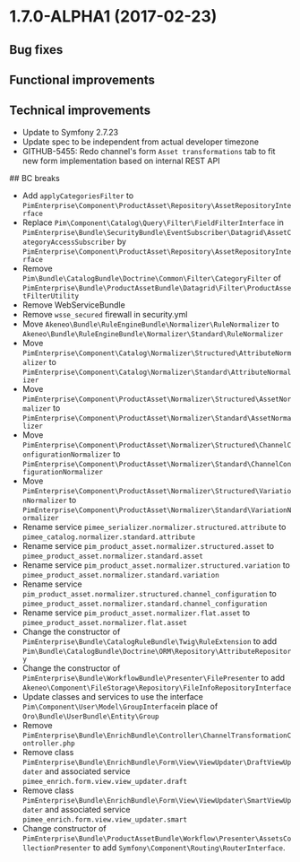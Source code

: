 # 1.7.0-ALPHA1 (2017-02-23)

## Bug fixes

## Functional improvements

## Technical improvements

- Update to Symfony 2.7.23
- Update spec to be independent from actual developer timezone
- GITHUB-5455: Redo channel's form `Asset transformations` tab to fit new form implementation based on internal REST API

## BC breaks

- Add `applyCategoriesFilter` to `PimEnterprise\Component\ProductAsset\Repository\AssetRepositoryInterface`
- Replace `Pim\Component\Catalog\Query\Filter\FieldFilterInterface` in `PimEnterprise\Bundle\SecurityBundle\EventSubscriber\Datagrid\AssetCategoryAccessSubscriber` by `PimEnterprise\Component\ProductAsset\Repository\AssetRepositoryInterface`
- Remove `Pim\Bundle\CatalogBundle\Doctrine\Common\Filter\CategoryFilter` of `PimEnterprise\Bundle\ProductAssetBundle\Datagrid\Filter\ProductAssetFilterUtility`
- Remove WebServiceBundle
- Remove `wsse_secured` firewall in security.yml
- Move `Akeneo\Bundle\RuleEngineBundle\Normalizer\RuleNormalizer` to `Akeneo\Bundle\RuleEngineBundle\Normalizer\Standard\RuleNormalizer`
- Move `PimEnterprise\Component\Catalog\Normalizer\Structured\AttributeNormalizer` to `PimEnterprise\Component\Catalog\Normalizer\Standard\AttributeNormalizer`
- Move `PimEnterprise\Component\ProductAsset\Normalizer\Structured\AssetNormalizer` to `PimEnterprise\Component\ProductAsset\Normalizer\Standard\AssetNormalizer`
- Move `PimEnterprise\Component\ProductAsset\Normalizer\Structured\ChannelConfigurationNormalizer` to `PimEnterprise\Component\ProductAsset\Normalizer\Standard\ChannelConfigurationNormalizer`
- Move `PimEnterprise\Component\ProductAsset\Normalizer\Structured\VariationNormalizer` to `PimEnterprise\Component\ProductAsset\Normalizer\Standard\VariationNormalizer`
- Rename service `pimee_serializer.normalizer.structured.attribute` to `pimee_catalog.normalizer.standard.attribute`
- Rename service `pim_product_asset.normalizer.structured.asset` to `pimee_product_asset.normalizer.standard.asset`
- Rename service `pim_product_asset.normalizer.structured.variation` to `pimee_product_asset.normalizer.standard.variation`
- Rename service `pim_product_asset.normalizer.structured.channel_configuration` to `pimee_product_asset.normalizer.standard.channel_configuration`
- Rename service `pim_product_asset.normalizer.flat.asset` to `pimee_product_asset.normalizer.flat.asset`
- Change the constructor of `PimEnterprise\Bundle\CatalogRuleBundle\Twig\RuleExtension` to add `Pim\Bundle\CatalogBundle\Doctrine\ORM\Repository\AttributeRepository`
- Change the constructor of `PimEnterprise\Bundle\WorkflowBundle\Presenter\FilePresenter` to add `Akeneo\Component\FileStorage\Repository\FileInfoRepositoryInterface`
- Update classes and services to use the interface `Pim\Component\User\Model\GroupInterface`in place of `Oro\Bundle\UserBundle\Entity\Group`
- Remove `PimEnterprise\Bundle\EnrichBundle\Controller\ChannelTransformationController.php`
- Remove class `PimEnterprise\Bundle\EnrichBundle\Form\View\ViewUpdater\DraftViewUpdater` and associated service `pimee_enrich.form.view.view_updater.draft`
- Remove class `PimEnterprise\Bundle\EnrichBundle\Form\View\ViewUpdater\SmartViewUpdater` and associated service `pimee_enrich.form.view.view_updater.smart`
- Change constructor of `PimEnterprise\Bundle\ProductAssetBundle\Workflow\Presenter\AssetsCollectionPresenter` to add `Symfony\Component\Routing\RouterInterface`.
